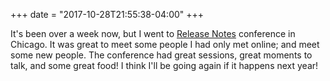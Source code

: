 +++
date = "2017-10-28T21:55:38-04:00"
+++

It's been over a week now, but I went to [Release Notes](https://2017.releasenotes.tv) conference in Chicago. It was great to meet some people I had only met online; and meet some new people. The conference had great sessions, great moments to talk, and some great food! I think I'll be going again if it happens next year!
